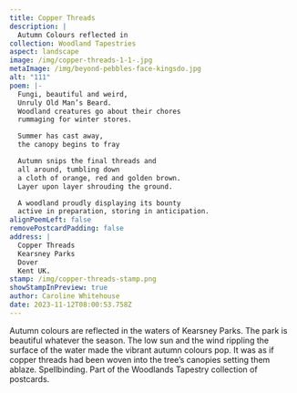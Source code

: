 ```yaml
---
title: Copper Threads
description: |
  Autumn Colours reflected in 
collection: Woodland Tapestries
aspect: landscape
image: /img/copper-threads-1-1-.jpg
metaImage: /img/beyond-pebbles-face-kingsdo.jpg
alt: "111"
poem: |-
  Fungi, beautiful and weird, 
  Unruly Old Man’s Beard.
  Woodland creatures go about their chores 
  rummaging for winter stores.

  Summer has cast away, 
  the canopy begins to fray 

  Autumn snips the final threads and
  all around, tumbling down 
  a cloth of orange, red and golden brown.
  Layer upon layer shrouding the ground.

  A woodland proudly displaying its bounty
  active in preparation, storing in anticipation.
alignPoemLeft: false
removePostcardPadding: false
address: |
  Copper Threads
  Kearsney Parks
  Dover
  Kent UK.
stamp: /img/copper-threads-stamp.png
showStampInPreview: true
author: Caroline Whitehouse
date: 2023-11-12T08:00:53.758Z
---
```

Autumn colours are reflected in the waters of Kearsney Parks. The park is beautiful whatever the season.
The low sun and the wind rippling the surface of the water made the vibrant autumn colours pop. It was as if copper threads had been woven into the tree’s canopies setting them ablaze. Spellbinding. 
Part of the Woodlands Tapestry collection of postcards.
